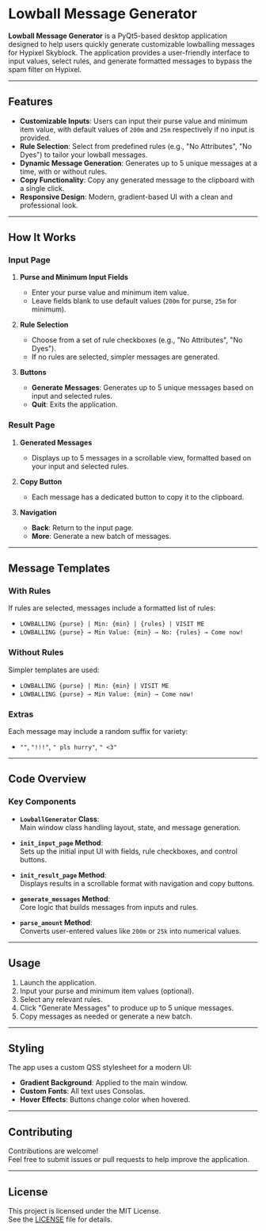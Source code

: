 # Lowball Message Generator

**Lowball Message Generator** is a PyQt5-based desktop application designed to help users quickly generate customizable lowballing messages for Hypixel Skyblock. The application provides a user-friendly interface to input values, select rules, and generate formatted messages to bypass the spam filter on Hypixel.

---

## Features

- **Customizable Inputs**: Users can input their purse value and minimum item value, with default values of `200m` and `25m` respectively if no input is provided.
- **Rule Selection**: Select from predefined rules (e.g., "No Attributes", "No Dyes") to tailor your lowball messages.
- **Dynamic Message Generation**: Generates up to 5 unique messages at a time, with or without rules.
- **Copy Functionality**: Copy any generated message to the clipboard with a single click.
- **Responsive Design**: Modern, gradient-based UI with a clean and professional look.

---

## How It Works

### Input Page

1. **Purse and Minimum Input Fields**  
   - Enter your purse value and minimum item value.  
   - Leave fields blank to use default values (`200m` for purse, `25m` for minimum).

2. **Rule Selection**  
   - Choose from a set of rule checkboxes (e.g., "No Attributes", "No Dyes").  
   - If no rules are selected, simpler messages are generated.

3. **Buttons**  
   - **Generate Messages**: Generates up to 5 unique messages based on input and selected rules.  
   - **Quit**: Exits the application.

### Result Page

1. **Generated Messages**  
   - Displays up to 5 messages in a scrollable view, formatted based on your input and selected rules.

2. **Copy Button**  
   - Each message has a dedicated button to copy it to the clipboard.

3. **Navigation**  
   - **Back**: Return to the input page.  
   - **More**: Generate a new batch of messages.

---

## Message Templates

### With Rules

If rules are selected, messages include a formatted list of rules:

- `LOWBALLING {purse} | Min: {min} | {rules} | VISIT ME`
- `LOWBALLING {purse} → Min Value: {min} → No: {rules} → Come now!`

### Without Rules

Simpler templates are used:

- `LOWBALLING {purse} | Min: {min} | VISIT ME`
- `LOWBALLING {purse} → Min Value: {min} → Come now!`

### Extras

Each message may include a random suffix for variety:

- `""`, `"!!!"`, `" pls hurry"`, `" <3"`

---

## Code Overview

### Key Components

- **`LowballGenerator` Class**:  
  Main window class handling layout, state, and message generation.

- **`init_input_page` Method**:  
  Sets up the initial input UI with fields, rule checkboxes, and control buttons.

- **`init_result_page` Method**:  
  Displays results in a scrollable format with navigation and copy buttons.

- **`generate_messages` Method**:  
  Core logic that builds messages from inputs and rules.

- **`parse_amount` Method**:  
  Converts user-entered values like `200m` or `25k` into numerical values.

---

## Usage

1. Launch the application.
2. Input your purse and minimum item values (optional).
3. Select any relevant rules.
4. Click "Generate Messages" to produce up to 5 unique messages.
5. Copy messages as needed or generate a new batch.

---

## Styling

The app uses a custom QSS stylesheet for a modern UI:

- **Gradient Background**: Applied to the main window.
- **Custom Fonts**: All text uses Consolas.
- **Hover Effects**: Buttons change color when hovered.

---

## Contributing

Contributions are welcome!  
Feel free to submit issues or pull requests to help improve the application.

---

## License

This project is licensed under the MIT License.  
See the [LICENSE](LICENSE) file for details.
